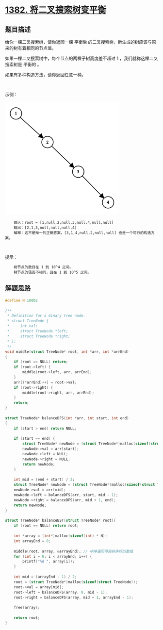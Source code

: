 # [1382. 将二叉搜索树变平衡](https://leetcode-cn.com/problems/balance-a-binary-search-tree/)

## 题目描述

给你一棵二叉搜索树，请你返回一棵 平衡后 的二叉搜索树，新生成的树应该与原来的树有着相同的节点值。

如果一棵二叉搜索树中，每个节点的两棵子树高度差不超过 1 ，我们就称这棵二叉搜索树是 平衡的 。

如果有多种构造方法，请你返回任意一种。

 

示例：

![](1515_ex1.png)

        输入：root = [1,null,2,null,3,null,4,null,null]
        输出：[2,1,3,null,null,null,4]
        解释：这不是唯一的正确答案，[3,1,4,null,2,null,null] 也是一个可行的构造方案。
 

提示：

        树节点的数目在 1 到 10^4 之间。
        树节点的值互不相同，且在 1 到 10^5 之间。

## 解题思路

```c
#define N 10002

/**
 * Definition for a binary tree node.
 * struct TreeNode {
 *     int val;
 *     struct TreeNode *left;
 *     struct TreeNode *right;
 * };
 */
void middle(struct TreeNode* root, int *arr, int *arrEnd)
{
    if (root == NULL) return;
    if (root->left) {
        middle(root->left, arr, arrEnd);
    }
    arr[(*arrEnd)++] = root->val;
    if (root->right) {
        middle(root->right, arr, arrEnd);
    }
    return;
}

struct TreeNode* balanceDFS(int *arr, int start, int end)
{
    if (start > end) return NULL;

    if (start == end) {
        struct TreeNode* newNode = (struct TreeNode*)malloc(sizeof(struct TreeNode));
        newNode->val = arr[start];
        newNode->left = NULL;
        newNode->right = NULL;
        return newNode;
    }

    int mid = (end + start) / 2;
    struct TreeNode* newNode = (struct TreeNode*)malloc(sizeof(struct TreeNode));
    newNode->val = arr[mid];
    newNode->left = balanceDFS(arr, start, mid - 1);
    newNode->right = balanceDFS(arr, mid + 1, end);
    return newNode;
}

struct TreeNode* balanceBST(struct TreeNode* root){
    if (root == NULL) return root;

    int *array = (int*)malloc(sizeof(int) * N);
    int arrayEnd = 0;

    middle(root, array, &arrayEnd); // 中序遍历得到排序好的数组
    for (int i = 0; i < arrayEnd; i++) {
        printf("%d ", array[i]);
    }

    int mid = (arrayEnd - 1) / 2;
    root = (struct TreeNode*)malloc(sizeof(struct TreeNode));
    root->val = array[mid];
    root->left = balanceDFS(array, 0, mid - 1);
    root->right = balanceDFS(array, mid + 1, arrayEnd - 1);

    free(array);

    return root;
}
```